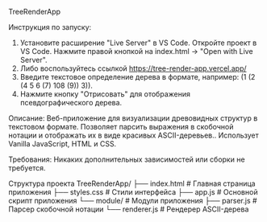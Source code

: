TreeRenderApp

Инструкция по запуску:

1. Установите расширение "Live Server" в VS Code. Откройте проект в VS Code. Нажмите правой кнопкой на index.html → "Open with Live Server".
2. Либо воспользуйтесь ссылкой https://tree-render-app.vercel.app/
3. Введите текстовое определение дерева в формате, например: (1 (2 (4 5 6 (7) 108 (9)) 3)).
4. Нажмите кнопку "Отрисовать" для отображения псевдографического дерева.

Описание:
Веб-приложение для визуализации древовидных структур в текстовом формате. Позволяет парсить выражения в скобочной нотации и отображать их в виде красивых ASCII-деревьев.. Использует Vanilla JavaScript, HTML и CSS.

Требования:
Никаких дополнительных зависимостей или сборки не требуется.

Структура проекта
TreeRenderApp/
├── index.html # Главная страница приложения
├── styles.css # Стили интерфейса
├── app.js # Основной скрипт приложения
└── module/ # Модули приложения
├── parser.js # Парсер скобочной нотации
└── renderer.js # Рендерер ASCII-дерева
